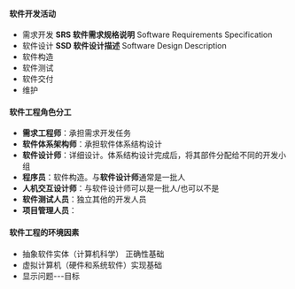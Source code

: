 #### 软件开发活动

- 需求开发 **SRS 软件需求规格说明** Software Requirements Specification
- 软件设计 **SSD 软件设计描述** Software Design Description
- 软件构造 
- 软件测试
- 软件交付
- 维护

#### 软件工程角色分工

- **需求工程师**：承担需求开发任务
- **软件体系架构师**：承担软件体系结构设计
- **软件设计师**：详细设计。体系结构设计完成后，将其部件分配给不同的开发小组
- **程序员**：软件构造。与**软件设计师**通常是一批人
- **人机交互设计师**：与软件设计师可以是一批人/也可以不是
- **软件测试人员**：独立其他的开发人员
- **项目管理人员**：

#### 软件工程的环境因素

- 抽象软件实体（计算机科学） 正确性基础
- 虚拟计算机（硬件和系统软件）实现基础
- 显示问题---目标